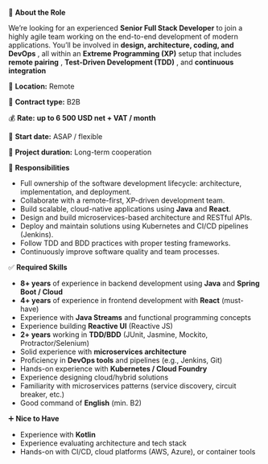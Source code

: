 💼 **About the Role**

We’re looking for an experienced **Senior Full Stack Developer** to join a
highly agile team working on the end-to-end development of modern
applications. You’ll be involved in **design, architecture, coding, and
DevOps** , all within an **Extreme Programming (XP)** setup that includes
**remote pairing** , **Test-Driven Development (TDD)** , and **continuous
integration**

📍 **Location:** Remote

📃 **Contract type:** B2B

💰 **Rate:** **up to 6 500 USD net + VAT / month**

🚀 **Start date:** ASAP / flexible

📆 **Project duration:** Long-term cooperation

🧩 **Responsibilities**

  * Full ownership of the software development lifecycle: architecture, implementation, and deployment.
  * Collaborate with a remote-first, XP-driven development team.
  * Build scalable, cloud-native applications using **Java** and **React**.
  * Design and build microservices-based architecture and RESTful APIs.
  * Deploy and maintain solutions using Kubernetes and CI/CD pipelines (Jenkins).
  * Follow TDD and BDD practices with proper testing frameworks.
  * Continuously improve software quality and team processes.

✅ **Required Skills**

  * **8+ years** of experience in backend development using **Java** and **Spring Boot / Cloud**
  * **4+ years** of experience in frontend development with **React** (must-have)
  * Experience with **Java Streams** and functional programming concepts
  * Experience building **Reactive UI** (Reactive JS)
  * **2+ years** working in **TDD/BDD** (JUnit, Jasmine, Mockito, Protractor/Selenium)
  * Solid experience with **microservices architecture**
  * Proficiency in **DevOps tools** and pipelines (e.g., Jenkins, Git)
  * Hands-on experience with **Kubernetes / Cloud Foundry**
  * Experience designing cloud/hybrid solutions
  * Familiarity with microservices patterns (service discovery, circuit breaker, etc.)
  * Good command of **English** (min. B2)

➕ **Nice to Have**

  * Experience with **Kotlin**
  * Experience evaluating architecture and tech stack
  * Hands-on with CI/CD, cloud platforms (AWS, Azure), or container tools
